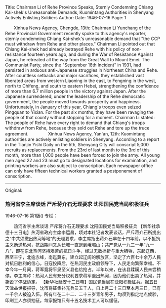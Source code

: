 Title: Chairman Li of Rehe Province Speaks, Sternly Condemning Chiang Kai-shek's Unreasonable Demands, Kuomintang Authorities in Shenyang Actively Enlisting Soldiers
Author:
Date: 1946-07-16
Page: 1

　　Xinhua News Agency, Chengde, 13th: Chairman Li Yunchang of the Rehe Provincial Government recently spoke to this agency's reporter, sternly condemning Chiang Kai-shek's unreasonable demand that "the CCP must withdraw from Rehe and other places." Chairman Li pointed out that Chiang Kai-shek had already betrayed Rehe with his policy of non-resistance fourteen years ago, and during the War of Resistance Against Japan, he retreated all the way from the Great Wall to Mount Emei. The Communist Party, since the "September 18th Incident" in 1931, had persisted in arduous anti-Japanese struggles in Northeast China and Rehe. After countless setbacks and major sacrifices, they established vast liberated areas from western Liaoning in the east, to Fengning in the west, north to Chifeng, and south to eastern Hebei, strengthening the confidence of more than 6.7 million people in the victory against Japan. After the Japanese surrendered, under the leadership of the Rehe democratic government, the people moved towards prosperity and happiness. Unfortunately, in January of this year, Chiang's troops even seized Pingquan to Yixian. For the past six months, they have been ravaging the people of that county without stopping for a moment. Chairman Li stated: The people of Rehe have every right to demand that Chiang's troops withdraw from Rehe, because they sold out Rehe and tore up the truce agreement.
　　
　　Xinhua News Agency, Yan'an, 12th: Kuomintang authorities are actively enlisting soldiers in Shenyang. According to a report in the Tianjin Yishi Daily on the 5th, Shenyang City will conscript 5,000 recruits as replacements. From the 23rd of last month to the 3rd of this month, more than 1,000 people have been forced to join the army. All young men aged 22 and 23 must go to designated locations for examination, and printing workers are also subject to conscription. Each newspaper office can only have fifteen technical workers granted a postponement of conscription.



<hr /> 

Original: 


### 热河省李主席谈话  严斥蒋介石无理要求  沈阳国民党当局积极征兵

1946-07-16
第1版()
专栏：

　　热河省李主席谈话
    严斥蒋介石无理要求
    沈阳国民党当局积极征兵
    【新华社承德十三日电】热河省政府主席李运昌，顷对本社记者发表谈话，严斥蒋介石所提出之“中共须撤出热河等地”的无理要求，李主席指出蒋介石早在十四年前，以不抵抗主义断送热河，抗战期间又从长城一直退到峨嵋山；共产党从一九三一年“九一八”，即在东北热河坚持艰苦的抗日斗争，经过无数挫折与重大牺牲，东起辽西，西至丰宁，北逾赤峰，南迄冀东，建立起辽阔的解放区，坚定了六百七十余万人民对抗日胜利的信心。日寇投降后，在热河民主政府领导下，人民走向繁荣幸福。不幸今年一月间，蒋军竟将平泉至义县也给抢占。半年以来，在该县蹂躏人民未尝稍停。李主席称：热河人民有充分权利要求蒋军退出热河，因为他们出卖了热河，并撕毁了停战协定。
    【新华社延安十二日电】国民党当局在沈阳积极征兵。据五日天津益世报报导，沈市将征集补充兵员五千人，自上月二十三日至本月三日，已有一千余人被迫入伍。所有年在二十二、二十三岁青年男子，均须到指定地点候验，印刷工人亦须抽征。每家报馆只有十五名技术工人可以缓征。
